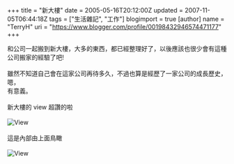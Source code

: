 +++
title = "新大樓"
date = 2005-05-16T20:12:00Z
updated = 2007-11-05T06:44:18Z
tags = ["生活雜記", "工作"]
blogimport = true 
[author]
	name = "TerryH"
	uri = "https://www.blogger.com/profile/00198432946574471177"
+++

和公司一起搬到新大樓，大多的東西，都已經整理好了，以後應該也很少會有這種公司搬家的經驗了吧!<br /><br />雖然不知道自己會在這家公司再待多久，不過也算是經歷了一家公司的成長歷史，嗯，<br />有意義。<br /><br />新大樓的 view 超讚的啦<br /><br /><img src="pics/works/DSCN9062.JPG" alt="View"  /><br /><br />這是內部由上面鳥瞰<br /><br /><img src="pics/works/DSCN9069.JPG" alt="View"  />
